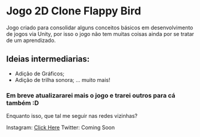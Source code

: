 # Jogo 2D Clone Flappy Bird

Jogo criado para consolidar alguns conceitos básicos em desenvolvimento de jogos via Unity, por isso o jogo não tem muitas coisas ainda por se tratar de um aprendizado.


## Ideias intermediarias:

- Adição de Gráficos;
- Adição de trilha sonora;
... muito mais!
  

### Em breve atualizararei mais o jogo e trarei outros para cá também :D

Enquanto isso, que tal me seguir nas redes vizinhas?

Instagram: [Click Here](https://www.instagram.com/welli.18/)
Twitter: Coming Soon
